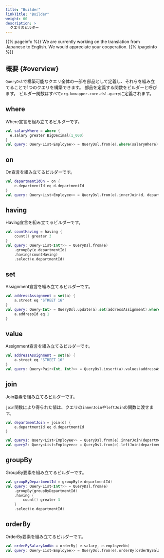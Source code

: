 ```yaml
---
title: "Builder"
linkTitle: "Builder"
weight: 60
description: >
  クエリのビルダー
---
```


{{% pageinfo %}}
We are currently working on the translation from Japanese to English. We would appreciate your cooperation.
{{% /pageinfo %}}

## 概要 {#overview}

`QueryDsl`で構築可能なクエリ全体の一部を部品として定義し、それらを組み立てることで1つのクエリを構築できます。
部品を定義する関数をビルダーと呼びます。
ビルダー関数はすべて`org.komapper.core.dsl.query`に定義されます。

## where

Where宣言を組み立てるビルダーです。

```kotlin
val salaryWhere = where {
  e.salary greater BigDecimal(1_000)
}
val query: Query<List<Employee>> = QueryDsl.from(e).where(salaryWhere)
```

## on

On宣言を組み立てるビルダーです。

```kotlin
val departmentIdOn = on {
    e.departmentId eq d.departmentId
}
val query: Query<List<Employee>> = QueryDsl.from(e).innerJoin(d, departmentIdOn)
```

## having

Having宣言を組み立てるビルダーです。

```kotlin
val countHaving = having {
    count() greater 3
}
val query: Query<List<Int?>> = QueryDsl.from(e)
    .groupBy(e.departmentId)
    .having(countHaving)
    .select(e.departmentId)
```

## set

Assignment宣言を組み立てるビルダーです。

```kotlin
val addressAssignment = set(a) {
    a.street eq "STREET 16"
}
val query: Query<Int> = QueryDsl.update(a).set(addressAssignment).where {
    a.addressId eq 1
}
```

## value

Assignment宣言を組み立てるビルダーです。

```kotlin
val addressAssignment = set(a) {
    a.street eq "STREET 16"
}
val query: Query<Pair<Int, Int?>> = QueryDsl.insert(a).values(addressAssignment)
```

## join

Join要素を組み立てるビルダーです。

`join`関数により得られた値は、クエリの`innerJoin`や`leftJoin`の関数に渡せます。

```kotlin
val departmentJoin = join(d) {
    e.departmentId eq d.departmentId
}

val query1: Query<List<Employee>> = QueryDsl.from(e).innerJoin(departmentJoin)
val query2: Query<List<Employee>> = QueryDsl.from(e).leftJoin(departmentJoin)
```

## groupBy

GroupBy要素を組み立てるビルダーです。

```kotlin
val groupByDepartmentId = groupBy(e.departmentId)
val query: Query<List<Int?>> = QueryDsl.from(e)
    .groupBy(groupByDepartmentId)
    .having {
        count() greater 3
    }
    .select(e.departmentId)
```

## orderBy

OrderBy要素を組み立てるビルダーです。

```kotlin
val orderBySalaryAndNo = orderBy( e.salary, e.employeeNo)
val query: Query<List<Employee>> = QueryDsl.from(e).orderBy(orderBySalaryAndNo)
```

